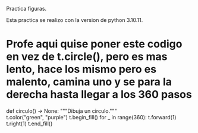 Practica figuras.

Esta practica se realizo con la version de python 3.10.11.

 # Profe aqui quise poner este codigo en vez de t.circle(), pero es mas lento, hace los mismo pero es malento, camina uno y se para la derecha hasta llegar a los 360 pasos

def circulo() -> None:
    """Dibuja un circulo."""  
    t.color("green", "purple")
    t.begin_fill()
    for _ in range(360):
        t.forward(1)
        t.right(1)
    t.end_fill()
